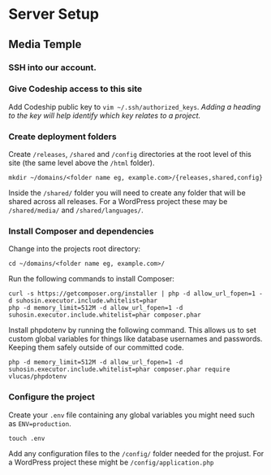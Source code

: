 # Server Setup

## Media Temple

### SSH into our account.

### Give Codeship access to this site

Add Codeship public key to `vim ~/.ssh/authorized_keys`. *Adding a heading to the key will help identify which key relates to a project.*

### Create deployment folders

Create `/releases`, `/shared` and `/config` directories at the root level of this site (the same level above the `/html` folder).

```
mkdir ~/domains/<folder name eg, example.com>/{releases,shared,config}
```

Inside the `/shared/` folder you will need to create any folder that will be shared across all releases. For a WordPress project these may be `/shared/media/` and `/shared/languages/`.

### Install Composer and dependencies

Change into the projects root directory:

```
cd ~/domains/<folder name eg, example.com>/
```

Run the following commands to install Composer:

```
curl -s https://getcomposer.org/installer | php -d allow_url_fopen=1 -d suhosin.executor.include.whitelist=phar
php -d memory_limit=512M -d allow_url_fopen=1 -d suhosin.executor.include.whitelist=phar composer.phar
```

Install phpdotenv by running the following command.
This allows us to set custom global variables for things like database usernames and passwords. Keeping them safely outside of our committed code.

```
php -d memory_limit=512M -d allow_url_fopen=1 -d suhosin.executor.include.whitelist=phar composer.phar require vlucas/phpdotenv
```

### Configure the project

Create your `.env` file containing any global variables you might need such as `ENV=production`.

```
touch .env
```

Add any configuration files to the `/config/` folder needed for the projust. For a WordPress project these might be `/config/application.php`
